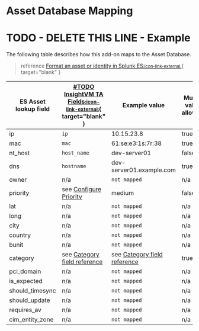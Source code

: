 # Asset Database Mapping

# TODO - DELETE THIS LINE - Example

The following table describes how this add-on maps to the Asset Database.

> reference [Format an asset or identity in Splunk ES<small>:icon-link-external:</small>](https://docs.splunk.com/Documentation/ES/latest/Admin/Formatassetoridentitylist#Asset_lookup_header){ target="blank" }

ES Asset lookup field | [#TODO InsightVM TA Fields<small>:icon-link-external:</small>](https://splunkbase.splunk.com/app/#TODO){ target="blank" } | Example value | Multi-value allowed
--- | --- | --- | ---
ip | `ip` | 10.15.23.8 | true
mac | `mac` | 61:se:e3:1s:7r:38 | true
nt_host | `host_name` | dev-server01 | false
dns | `hostname` | dev-server01.example.com | true
owner | n/a | `not mapped` | n/a
priority | see [Configure Priority](../configure/priority.md) | medium | false
lat | n/a | `not mapped` | n/a
long | n/a | `not mapped` | n/a
city | n/a | `not mapped` | n/a
country | n/a | `not mapped` | n/a
bunit | n/a | `not mapped` | n/a
category | see [Category field reference](category.md) | see [Category field reference](category.md) | true
pci_domain | n/a | `not mapped` | n/a
is_expected | n/a | `not mapped` | n/a
should_timesync | n/a | `not mapped` | n/a
should_update | n/a | `not mapped` | n/a
requires_av | n/a | `not mapped` | n/a
cim_entity_zone | n/a | `not mapped` | n/a